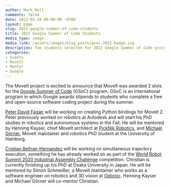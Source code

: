 ```yaml
---
author: Mark Moll
comments: false
date: 2022-05-20 00:00:00 -0700
layout: page
slug: 2022-google-summer-of-code-students
title: 2022 Google Summer of Code Students
media_type: image
media_link: /assets/images/blog_posts/gsoc-2022-badge.svg
description: Two students selected for 2022 Google Summer of Code projects
categories:
- Events
- MoveIt
- Mentor
- Google
---
```


The MoveIt project is excited to announce that MoveIt was awarded 2 slots for the [Google Summer of Code](https://summerofcode.withgoogle.com/) (GSoC) program. GSoC is an international program in which Google awards stipends to students who complete a free and open-source software coding project during the summer.

[Peter David Fagan](https://peterdavidfagan.com) will be working on creating Python bindings for MoveIt 2. Peter previously worked on robotics at Autodesk and will start his PhD studies in robotics and autonomous systems in the Fall. He will be mentored by Henning Kayser, chief MoveIt architect at [PickNik Robotics](https://picknik.ai/), and [Michael Görner](https://tams.informatik.uni-hamburg.de/people/goerner/), MoveIt maintainer and robotics PhD student at the University of Hamburg.

[Cristian Beltran-Hernandez](https://cristianbehe.me) will be working on simultaneous trajectory execution, something he has already worked on as part of the [World Robot Summit 2020 Industrial Assembly Challenge](https://wrs.nedo.go.jp/en/wrs2020/challenge/industrial/assembly.html) competition. Christian is currently finishing up his PhD at Osaka University in Japan. He will be mentored by Simon Schmeißer, a MoveIt maintainer who works as a software engineer on robotics and 3D vision at [Optonic](https://www.optonic.com). Henning Kayser and Michael Görner will co-mentor Christian.
